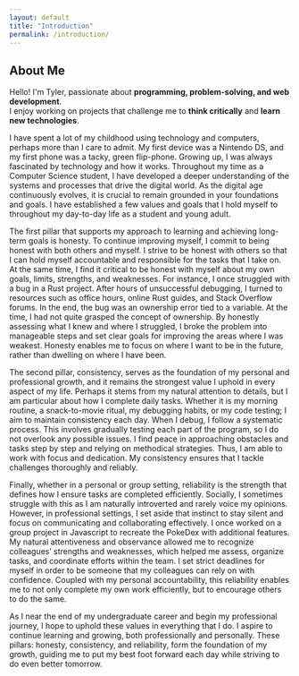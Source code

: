 ```yaml
---
layout: default
title: "Introduction"
permalink: /introduction/
---
```

## About Me

Hello! I'm Tyler, passionate about **programming, problem-solving, and web development**.  
I enjoy working on projects that challenge me to **think critically** and **learn new technologies**.  

I have spent a lot of my childhood using technology and computers, perhaps more than I care to admit. My first device was a Nintendo DS, and my first phone was a tacky, green flip-phone. Growing up, I was always fascinated by technology and how it works. Throughout my time as a Computer Science student, I have developed a deeper understanding of the systems and processes that drive the digital world. As the digital age continuously evolves, it is crucial to remain grounded in your foundations and goals. I have established a few values and goals that I hold myself to throughout my day-to-day life as a student and young adult. 

The first pillar that supports my approach to learning and achieving long-term goals is honesty. To continue improving myself, I commit to being honest with both others and myself. I strive to be honest with others so that I can hold myself accountable and responsible for the tasks that I take on. At the same time, I find it critical to be honest with myself about my own goals, limits, strengths, and weaknesses. For instance, I once struggled with a bug in a Rust project. After hours of unsuccessful debugging, I turned to resources such as office hours, online Rust guides, and Stack Overflow forums. In the end, the bug was an ownership error tied to a variable. At the time, I had not quite grasped the concept of ownership. By honestly assessing what I knew and where I struggled, I broke the problem into manageable steps and set clear goals for improving the areas where I was weakest. Honesty enables me to focus on where I want to be in the future, rather than dwelling on where I have been. 

The second pillar, consistency, serves as the foundation of my personal and professional growth, and it remains the strongest value I uphold in every aspect of my life. Perhaps it stems from my natural attention to details, but I am particular about how I complete daily tasks. Whether it is my morning routine, a snack-to-movie ritual, my debugging habits, or my code testing; I aim to maintain consistency each day. When I debug, I follow a systematic process. This involves gradually testing each part of the program, so I do not overlook any possible issues. I find peace in approaching obstacles and tasks step by step and relying on methodical strategies. Thus, I am able to work with focus and dedication. My consistency ensures that I tackle challenges thoroughly and reliably. 

Finally, whether in a personal or group setting, reliability is the strength that defines how I ensure tasks are completed efficiently. Socially, I sometimes struggle with this as I am naturally introverted and rarely voice my opinions. However, in professional settings, I set aside that instinct to stay silent and focus on communicating and collaborating effectively. I once worked on a group project in Javascript to recreate the PokeDex with additional features. My natural attentiveness and observance allowed me to recognize colleagues’ strengths and weaknesses, which helped me assess, organize tasks, and coordinate efforts within the team. I set strict deadlines for myself in order to be someone that my colleagues can rely on with confidence. Coupled with my personal accountability, this reliability enables me to not only complete my own work efficiently, but to encourage others to do the same. 

As I near the end of my undergraduate career and begin my professional journey, I hope to uphold these values in everything that I do. I aspire to continue learning and growing, both professionally and personally. These pillars: honesty, consistency, and reliability, form the foundation of my growth, guiding me to put my best foot forward each day while striving to do even better tomorrow.
